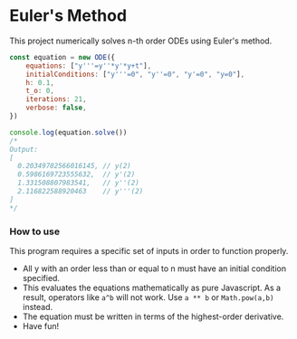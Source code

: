 # Euler's Method
This project numerically solves n-th order ODEs using Euler's method. 

```js
const equation = new ODE({
    equations: ["y'''=y''*y'*y+t"],
    initialConditions: ["y'''=0", "y''=0", "y'=0", "y=0"],
    h: 0.1,
    t_o: 0,
    iterations: 21,
    verbose: false,
})

console.log(equation.solve())
/*
Output:
[
  0.20349782566016145, // y(2)
  0.5986169723555632,  // y'(2)
  1.331508807983541,   // y''(2)
  2.116822588920463    // y'''(2)
]
*/
```

### How to use
This program requires a specific set of inputs in order to function properly.

* All y with an order less than or equal to n must have an initial condition specified.
* This evaluates the equations mathematically as pure Javascript. As a result, operators like `a^b` will not work. Use `a ** b` or `Math.pow(a,b)` instead.
* The equation must be written in terms of the highest-order derivative.
* Have fun!
